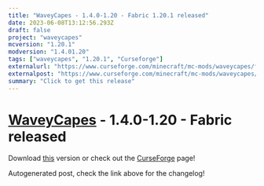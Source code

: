 ```yaml
---
title: "WaveyCapes - 1.4.0-1.20 - Fabric 1.20.1 released"
date: 2023-06-08T13:12:56.293Z
draft: false
project: "waveycapes"
mcversion: "1.20.1"
modversion: "1.4.01.20"
tags: ["waveycapes", "1.20.1", "Curseforge"]
externalurl: "https://www.curseforge.com/minecraft/mc-mods/waveycapes/files/4573746"
externalpost: "https://www.curseforge.com/minecraft/mc-mods/waveycapes/files/4573746"
summary: "Click to get this release"
---
```

# [WaveyCapes](/project/waveycapes) - 1.4.0-1.20 - Fabric released
Download [this](https://www.curseforge.com/minecraft/mc-mods/waveycapes/files/4573746) version or check out the [CurseForge](https://www.curseforge.com/minecraft/mc-mods/waveycapes) page!

Autogenerated post, check the link above for the changelog!

